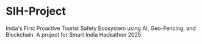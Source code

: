 # SIH-Project
India's First Proactive Tourist Safety Ecosystem using AI, Geo-Fencing, and Blockchain. A project for Smart India Hackathon 2025.

